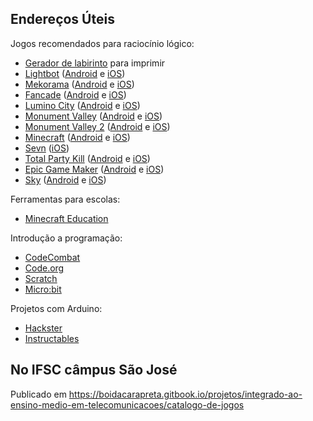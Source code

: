 ## Endereços Úteis

Jogos recomendados para raciocínio lógico:

- [Gerador de labirinto](https://boidacarapreta.github.io/catalogo-de-jogos/) para imprimir
- [Lightbot](http://lightbot.com) ([Android](https://play.google.com/store/apps/details?id=com.lightbot.lightbot) e [iOS](https://itunes.apple.com/us/app/lightbot-programming-puzzles/id657638474?mt=8))
- [Mekorama](http://www.mekorama.com) ([Android](https://play.google.com/store/apps/details?id=com.martinmagni.mekorama) e [iOS](https://itunes.apple.com/br/app/mekorama/id1079464948?mt=8))
- [Fancade](https://www.fancade.com) ([Android](https://play.google.com/store/apps/details?id=com.martinmagni.fancade) e [iOS](https://apps.apple.com/us/app/fancade/id1280404080))
- [Lumino City](http://www.luminocitygame.com) ([Android](https://play.google.com/store/apps/details?id=air.com.noodlecake.luminocity) e [iOS](https://itunes.apple.com/br/app/lumino-city/id958604518?mt=8))
- [Monument Valley](https://www.ustwo.com/work/monument-valley-mobile-games) ([Android](https://play.google.com/store/apps/details?id=com.ustwo.monumentvalley&hl=pt_BR) e [iOS](https://itunes.apple.com/br/app/monument-valley/id728293409?mt=8))
- [Monument Valley 2](https://www.ustwo.com/work/monument-valley-mobile-games) ([Android](https://play.google.com/store/apps/details?id=com.ustwo.monumentvalley2&hl=pt_BR) e [iOS](https://itunes.apple.com/br/app/monument-valley-2/id1187265767?mt=8))
- [Minecraft](https://www.minecraft.net/pt-br/) ([Android](https://play.google.com/store/apps/details?id=com.mojang.minecraftpe) e [iOS](https://itunes.apple.com/br/app/minecraft/id479516143?mt=8))
- [Sevn](https://spielstein.com/apps/sevn) ([iOS](https://itunes.apple.com/us/app/sevn/id1179097907?mt=8))
- [Total Party Kill](https://adventureislands.itch.io/total-party-kill) ([Android](https://play.google.com/store/apps/details?id=com.adventureislands.totalpartykill) e [iOS](https://apps.apple.com/br/app/total-party-kill/id1462538547))
- [Epic Game Maker](https://electricpunch.net) ([Android](https://play.google.com/store/apps/details?id=com.electricpunch.epicgamemaker) e [iOS](https://apps.apple.com/us/app/epic-game-maker-sandbox-craft/id1403717791))
- [Sky](http://thatgamecompany.com/sky/) ([Android](https://play.google.com/store/apps/details?id=com.tgc.sky.android) e [iOS](https://apps.apple.com/app/id1462117269))

Ferramentas para escolas:

- [Minecraft Education](https://education.minecraft.net)

Introdução a programação:

- [CodeCombat](https://br.codecombat.com)
- [Code.org](https://code.org)
- [Scratch](https://scratch.mit.edu)
- [Micro:bit](https://makecode.microbit.org)

Projetos com Arduino:

- [Hackster](https://www.hackster.io/arduino)
- [Instructables](https://www.instructables.com/circuits/arduino/projects/)

## No IFSC câmpus São José

Publicado em https://boidacarapreta.gitbook.io/projetos/integrado-ao-ensino-medio-em-telecomunicacoes/catalogo-de-jogos

